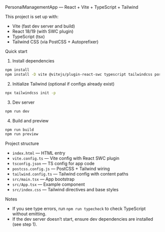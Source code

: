 PersonalManagementApp — React + Vite + TypeScript + Tailwind

This project is set up with:
- Vite (fast dev server and build)
- React 18/19 (with SWC plugin)
- TypeScript (tsx)
- Tailwind CSS (via PostCSS + Autoprefixer)

Quick start

1) Install dependencies

```bash
npm install
npm install -D vite @vitejs/plugin-react-swc typescript tailwindcss postcss autoprefixer
```

2) Initialize Tailwind (optional if configs already exist)

```bash
npx tailwindcss init -p
```

3) Dev server

```bash
npm run dev
```

4) Build and preview

```bash
npm run build
npm run preview
```

Project structure

- `index.html` — HTML entry
- `vite.config.ts` — Vite config with React SWC plugin
- `tsconfig.json` — TS config for app code
- `postcss.config.js` — PostCSS + Tailwind wiring
- `tailwind.config.ts` — Tailwind config with content paths
- `src/main.tsx` — App bootstrap
- `src/App.tsx` — Example component
- `src/index.css` — Tailwind directives and base styles

Notes

- If you see type errors, run `npm run typecheck` to check TypeScript without emitting.
- If the dev server doesn’t start, ensure dev dependencies are installed (see step 1).
